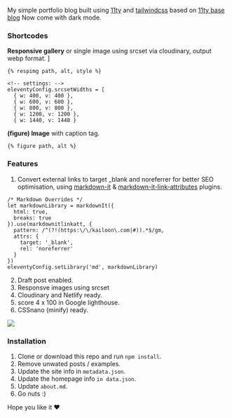 My simple portfolio blog built using [11ty](https://www.11ty.dev/) and [tailwindcss](http://tailwindcss.com/) based on [11ty base blog](https://github.com/11ty/eleventy-base-blog) Now come with dark mode.

### Shortcodes

**Responsive gallery** or single image using srcset via cloudinary, output webp format.
]

```
{% respimg path, alt, style %}

<!-- settings: -->
eleventyConfig.srcsetWidths = [
  { w: 400, v: 400 },
  { w: 600, v: 600 },
  { w: 800, v: 800 },
  { w: 1200, v: 1200 },
  { w: 1440, v: 1440 }
```

**(figure) Image** with caption tag.

```
{% figure path, alt %}
```

### Features

1. Convert external links to target \_blank and noreferrer for better SEO optimisation, using [markdown-it](https://www.npmjs.com/package/markdown-it) & [markdown-it-link-attributes](https://www.npmjs.com/package/markdown-it-link-attributes) plugins.

```
/* Markdown Overrides */
let markdownLibrary = markdownIt({
  html: true,
  breaks: true
}).use(markdownitlinkatt, {
  pattern: /^(?!(https:\/\/kailoon\.com|#)).*$/gm,
  attrs: {
    target: '_blank',
    rel: 'noreferrer'
  }
})
eleventyConfig.setLibrary('md', markdownLibrary)
```

2. Draft post enabled.
3. Responsve images using srcset
4. Cloudinary and Netlify ready.
5. score 4 x 100 in Google lighthouse.
6. CSSnano (minify) ready.

![](https://res.cloudinary.com/goodreds/image/upload/v1638237918/goodreds.net/Screenshot_on_2021-02-14_at_19-06-24.png)

### Installation

1. Clone or download this repo and run `npm install`.
2. Remove unwated posts / examples.
3. Update the site info in `metadata.json`.
4. Update the homepage info `in data.json`.
5. Update `about.md`.
6. Go nuts :)

Hope you like it ❤️
